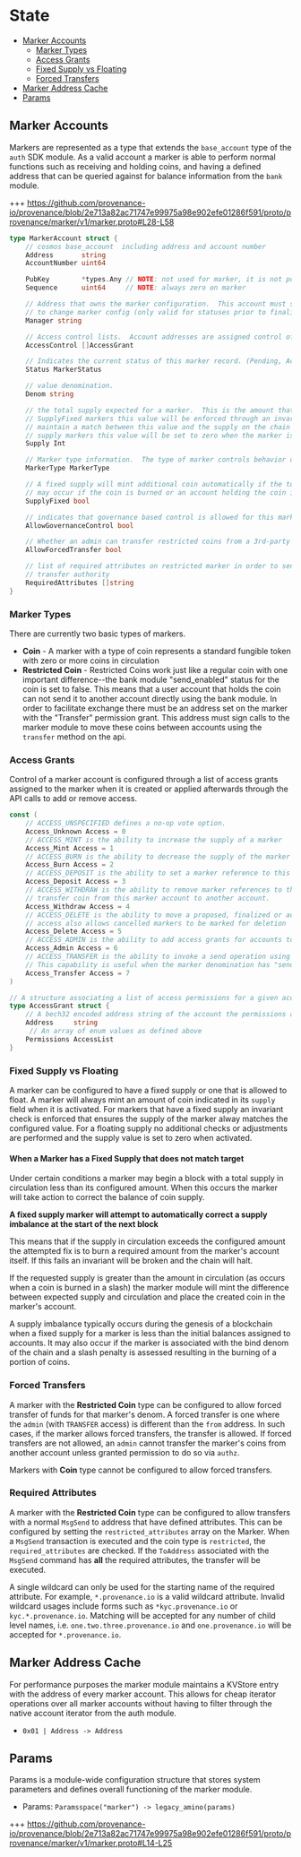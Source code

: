 # State

<!-- TOC 2 3 -->
  - [Marker Accounts](#marker-accounts)
    - [Marker Types](#marker-types)
    - [Access Grants](#access-grants)
    - [Fixed Supply vs Floating](#fixed-supply-vs-floating)
    - [Forced Transfers](#forced-transfers)
  - [Marker Address Cache](#marker-address-cache)
  - [Params](#params)



## Marker Accounts

Markers are represented as a type that extends the `base_account` type of the `auth` SDK module.  As a valid account a
marker is able to perform normal functions such as receiving and holding coins, and having a defined address that can
be queried against for balance information from the `bank` module.

+++ https://github.com/provenance-io/provenance/blob/2e713a82ac71747e99975a98e902efe01286f591/proto/provenance/marker/v1/marker.proto#L28-L58
```go
type MarkerAccount struct {
	// cosmos base_account  including address and account number
    Address       string
    AccountNumber uint64

    PubKey        *types.Any // NOTE: not used for marker, it is not possible to sign for a marker account directly
    Sequence      uint64     // NOTE: always zero on marker

    // Address that owns the marker configuration.  This account must sign any requests
	// to change marker config (only valid for statuses prior to finalization)
	Manager string

	// Access control lists.  Account addresses are assigned control of the marker using these entries
	AccessControl []AccessGrant

	// Indicates the current status of this marker record. (Pending, Active, Cancelled, etc)
	Status MarkerStatus

	// value denomination.
	Denom string

	// the total supply expected for a marker.  This is the amount that is minted when a marker is created.  For
	// SupplyFixed markers this value will be enforced through an invariant that mints/burns from this account to
	// maintain a match between this value and the supply on the chain (maintained by bank module).  For all non-fixed
	// supply markers this value will be set to zero when the marker is activated.
	Supply Int

	// Marker type information.  The type of marker controls behavior of its account.
	MarkerType MarkerType

	// A fixed supply will mint additional coin automatically if the total supply decreases below a set value.  This
	// may occur if the coin is burned or an account holding the coin is slashed. (default: true)
	SupplyFixed bool

	// indicates that governance based control is allowed for this marker
	AllowGovernanceControl bool

	// Whether an admin can transfer restricted coins from a 3rd-party account without their signature.
	AllowForcedTransfer bool

	// list of required attributes on restricted marker in order to send and receive transfers if sender does not have
	// transfer authority
	RequiredAttributes []string
}
```

### Marker Types

There are currently two basic types of markers.

- **Coin** - A marker with a type of coin represents a standard fungible token with zero or more coins in circulation
- **Restricted Coin** - Restricted Coins work just like a regular coin with one important difference--the bank module
  "send_enabled" status for the coin is set to false.  This means that a user account that holds the coin can not send
  it to another account directly using the bank module.  In order to facilitate exchange there must be an address set
  on the marker with the "Transfer" permission grant.  This address must sign calls to the marker module to move these
  coins between accounts using the `transfer` method on the api.

### Access Grants

Control of a marker account is configured through a list of access grants assigned to the marker when it is created
or applied afterwards through the API calls to add or remove access.

```go
const (
	// ACCESS_UNSPECIFIED defines a no-op vote option.
	Access_Unknown Access = 0
	// ACCESS_MINT is the ability to increase the supply of a marker
	Access_Mint Access = 1
	// ACCESS_BURN is the ability to decrease the supply of the marker using coin held by the marker.
	Access_Burn Access = 2
	// ACCESS_DEPOSIT is the ability to set a marker reference to this marker in the metadata/scopes module
	Access_Deposit Access = 3
	// ACCESS_WITHDRAW is the ability to remove marker references to this marker in from metadata/scopes or
	// transfer coin from this marker account to another account.
	Access_Withdraw Access = 4
	// ACCESS_DELETE is the ability to move a proposed, finalized or active marker into the cancelled state. This
	// access also allows cancelled markers to be marked for deletion
	Access_Delete Access = 5
	// ACCESS_ADMIN is the ability to add access grants for accounts to the list of marker permissions.
	Access_Admin Access = 6
	// ACCESS_TRANSFER is the ability to invoke a send operation using the marker module to facilitate exchange.
	// This capability is useful when the marker denomination has "send enabled = false" preventing normal bank transfer
	Access_Transfer Access = 7
)

// A structure associating a list of access permissions for a given account identified by is address
type AccessGrant struct {
	// A bech32 encoded address string of the account the permissions are assigned to
	Address     string
	 // An array of enum values as defined above
	Permissions AccessList
}
```

### Fixed Supply vs Floating

A marker can be configured to have a fixed supply or one that is allowed to float.  A marker will always mint an amount
of coin indicated in its `supply` field when it is activated.  For markers that have a fixed supply an invariant check
is enforced that ensures the supply of the marker alway matches the configured value.  For a floating supply no
additional checks or adjustments are performed and the supply value is set to zero when activated.

#### When a Marker has a Fixed Supply that does not match target

Under certain conditions a marker may begin a block with a total supply in circulation less than its configured amount.
When this occurs the marker will take action to correct the balance of coin supply.

**A fixed supply marker will attempt to automatically correct a supply imbalance at the start of the next block**

This means that if the supply in circulation exceeds the configured amount the attempted fix is to burn a required
amount from the marker's account itself.  If this fails an invariant will be broken and the chain will halt.

If the requested supply is greater than the amount in circulation (as occurs when a coin is burned in a slash) the
marker module will mint the difference between expected supply and circulation and place the created coin in the marker's
account.

A supply imbalance typically occurs during the genesis of a blockchain when a fixed supply for a marker is less than
the initial balances assigned to accounts.  It may also occur if the marker is associated with the bind denom of the
chain and a slash penalty is assessed resulting in the burning of a portion of coins.

### Forced Transfers

A marker with the **Restricted Coin** type can be configured to allow forced transfer of funds for that marker's denom.
A forced transfer is one where the `admin` (with `TRANSFER` access) is different than the `from` address. In such cases,
if the marker allows forced transfers, the transfer is allowed. If forced transfers are not allowed, an `admin` cannot
transfer the marker's coins from another account unless granted permission to do so via `authz`.

Markers with **Coin** type cannot be configured to allow forced transfers.

### Required Attributes

A marker with the **Restricted Coin** type can be configured to allow transfers with a normal `MsgSend` to address that have defined attributes. 
This can be configured by setting the `restricted_attributes` array on the Marker.  When a `MsgSend` transaction is executed and the coin type is `restricted`, the `required_attributes` are checked. If the `ToAddress` associated with the `MsgSend` command has **all** the required attributes, the transfer will be executed.

A single wildcard can only be used for the starting name of the required attribute. For example, `*.provenance.io` is a valid wildcard attribute. Invalid wildcard usages include forms such as `*kyc.provenance.io` or `kyc.*.provenance.io`.  Matching will be accepted for any number of child level names, i.e. `one.two.three.provenance.io` and `one.provenance.io` will be accepted for `*.provenance.io`. 


## Marker Address Cache

For performance purposes the marker module maintains a KVStore entry with the address of every marker account.  This
allows for cheap iterator operations over all marker accounts without having to filter through the native account
iterator from the auth module.

- `0x01 | Address -> Address`

## Params

Params is a module-wide configuration structure that stores system parameters
and defines overall functioning of the marker module.

- Params: `Paramsspace("marker") -> legacy_amino(params)`

+++ https://github.com/provenance-io/provenance/blob/2e713a82ac71747e99975a98e902efe01286f591/proto/provenance/marker/v1/marker.proto#L14-L25
